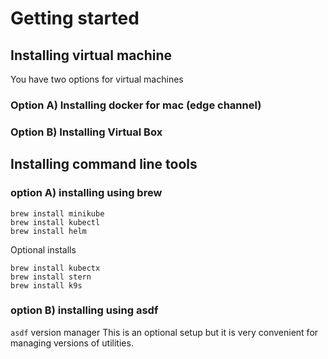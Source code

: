 # Getting started

## Installing virtual machine
You have two options for virtual machines

### Option A) Installing docker for mac (edge channel)

### Option B) Installing Virtual Box

## Installing command line tools

### option A) installing using brew

```
brew install minikube
brew install kubectl
brew install helm
```

Optional installs
```
brew install kubectx
brew install stern
brew install k9s
```
### option B) installing using asdf
`asdf` version manager
This is an optional setup but it is very convenient for managing versions of utilities.
